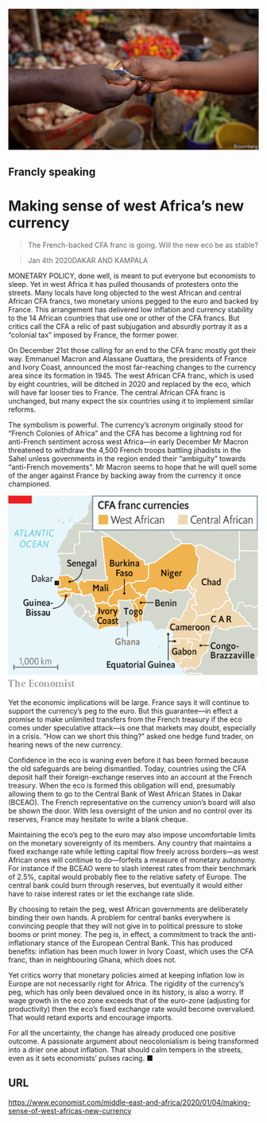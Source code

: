 ![](./images/20200104_MAP501.jpg)

## Francly speaking

# Making sense of west Africa’s new currency

> The French-backed CFA franc is going. Will the new eco be as stable?

> Jan 4th 2020DAKAR AND KAMPALA

MONETARY POLICY, done well, is meant to put everyone but economists to sleep. Yet in west Africa it has pulled thousands of protesters onto the streets. Many locals have long objected to the west African and central African CFA francs, two monetary unions pegged to the euro and backed by France. This arrangement has delivered low inflation and currency stability to the 14 African countries that use one or other of the CFA francs. But critics call the CFA a relic of past subjugation and absurdly portray it as a “colonial tax” imposed by France, the former power.

On December 21st those calling for an end to the CFA franc mostly got their way. Emmanuel Macron and Alassane Ouattara, the presidents of France and Ivory Coast, announced the most far-reaching changes to the currency area since its formation in 1945. The west African CFA franc, which is used by eight countries, will be ditched in 2020 and replaced by the eco, which will have far looser ties to France. The central African CFA franc is unchanged, but many expect the six countries using it to implement similar reforms.

The symbolism is powerful. The currency’s acronym originally stood for “French Colonies of Africa” and the CFA has become a lightning rod for anti-French sentiment across west Africa—in early December Mr Macron threatened to withdraw the 4,500 French troops battling jihadists in the Sahel unless governments in the region ended their “ambiguity” towards “anti-French movements”. Mr Macron seems to hope that he will quell some of the anger against France by backing away from the currency it once championed.



![](./images/20200104_MAM907.png)

Yet the economic implications will be large. France says it will continue to support the currency’s peg to the euro. But this guarantee—in effect a promise to make unlimited transfers from the French treasury if the eco comes under speculative attack—is one that markets may doubt, especially in a crisis. “How can we short this thing?” asked one hedge fund trader, on hearing news of the new currency.

Confidence in the eco is waning even before it has been formed because the old safeguards are being dismantled. Today, countries using the CFA deposit half their foreign-exchange reserves into an account at the French treasury. When the eco is formed this obligation will end, presumably allowing them to go to the Central Bank of West African States in Dakar (BCEAO). The French representative on the currency union’s board will also be shown the door. With less oversight of the union and no control over its reserves, France may hesitate to write a blank cheque.

Maintaining the eco’s peg to the euro may also impose uncomfortable limits on the monetary sovereignty of its members. Any country that maintains a fixed exchange rate while letting capital flow freely across borders—as west African ones will continue to do—forfeits a measure of monetary autonomy. For instance if the BCEAO were to slash interest rates from their benchmark of 2.5%, capital would probably flee to the relative safety of Europe. The central bank could burn through reserves, but eventually it would either have to raise interest rates or let the exchange rate slide.

By choosing to retain the peg, west African governments are deliberately binding their own hands. A problem for central banks everywhere is convincing people that they will not give in to political pressure to stoke booms or print money. The peg is, in effect, a commitment to track the anti-inflationary stance of the European Central Bank. This has produced benefits: inflation has been much lower in Ivory Coast, which uses the CFA franc, than in neighbouring Ghana, which does not.

Yet critics worry that monetary policies aimed at keeping inflation low in Europe are not necessarily right for Africa. The rigidity of the currency’s peg, which has only been devalued once in its history, is also a worry. If wage growth in the eco zone exceeds that of the euro-zone (adjusting for productivity) then the eco’s fixed exchange rate would become overvalued. That would retard exports and encourage imports.

For all the uncertainty, the change has already produced one positive outcome. A passionate argument about neocolonialism is being transformed into a drier one about inflation. That should calm tempers in the streets, even as it sets economists’ pulses racing. ■

## URL

https://www.economist.com/middle-east-and-africa/2020/01/04/making-sense-of-west-africas-new-currency
